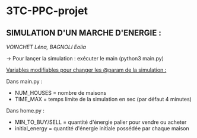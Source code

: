 # 3TC-PPC-projet

## **SIMULATION D'UN MARCHE D'ENERGIE :**
_VOINCHET Léna, BAGNOLI Eolia_

&rarr; Pour lançer la simulation : exécuter le main (python3 main.py) 

<span style="text-decoration: underline">Variables modifiables pour changer les @param de la simulation : </span>

Dans main.py : 
- NUM_HOUSES = nombre de maisons
- TIME_MAX = temps limite de la simulation en sec (par défaut 4 minutes)

Dans home.py :
- MIN_TO_BUY/SELL = quantité d'énergie palier pour vendre ou acheter 
- initial_energy = quantité d'énergie initiale possédée par chaque maison

